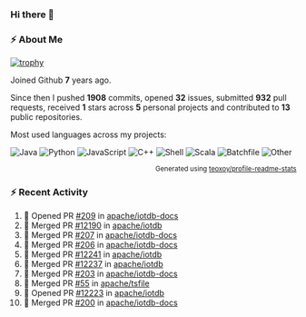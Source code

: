 ### Hi there 👋

### :zap: About Me

[![trophy](https://github-profile-trophy.vercel.app/?username=HTHou&theme=onedark)](https://github.com/ryo-ma/github-profile-trophy)
   
Joined Github **7** years ago.

Since then I pushed **1908** commits, opened **32** issues, submitted **932** pull requests, received **1** stars across **5** personal projects and contributed to **13** public repositories.

Most used languages across my projects:

![Java](https://img.shields.io/static/v1?style=flat-square&label=%E2%A0%80&color=555&labelColor=%23b07219&message=Java%EF%B8%B195.9%25)
![Python](https://img.shields.io/static/v1?style=flat-square&label=%E2%A0%80&color=555&labelColor=%233572A5&message=Python%EF%B8%B10.9%25)
![JavaScript](https://img.shields.io/static/v1?style=flat-square&label=%E2%A0%80&color=555&labelColor=%23f1e05a&message=JavaScript%EF%B8%B10.6%25)
![C++](https://img.shields.io/static/v1?style=flat-square&label=%E2%A0%80&color=555&labelColor=%23f34b7d&message=C%2B%2B%EF%B8%B10.4%25)
![Shell](https://img.shields.io/static/v1?style=flat-square&label=%E2%A0%80&color=555&labelColor=%2389e051&message=Shell%EF%B8%B10.4%25)
![Scala](https://img.shields.io/static/v1?style=flat-square&label=%E2%A0%80&color=555&labelColor=%23c22d40&message=Scala%EF%B8%B10.3%25)
![Batchfile](https://img.shields.io/static/v1?style=flat-square&label=%E2%A0%80&color=555&labelColor=%23C1F12E&message=Batchfile%EF%B8%B10.2%25)
![Other](https://img.shields.io/static/v1?style=flat-square&label=%E2%A0%80&color=555&labelColor=%23ededed&message=Other%EF%B8%B10.8%25)

<p align="right"><sub>Generated using <a href="https://github.com/marketplace/actions/profile-readme-stats">teoxoy/profile-readme-stats</a></sub></p>


<!--![](https://github.com/HTHou/HTHou/blob/output/github-contribution-grid-snake.svg)-->

<!--![Haonan Hou's github stats](https://github-readme-stats.vercel.app/api?username=HTHou&count_private=true&show_icons=true&theme=onedark)-->

<!--![Haonan Hou's wakatime stats](https://github-readme-stats.vercel.app/api/wakatime?username=HTHou&layout=compact&theme=onedark)-->

<!--![Top Langs](https://github-readme-stats.vercel.app/api/top-langs/?username=HTHou&theme=onedark&layout=compact)-->

### :zap: Recent Activity
<!--START_SECTION:activity-->
1. 💪 Opened PR [#209](https://github.com/apache/iotdb-docs/pull/209) in [apache/iotdb-docs](https://github.com/apache/iotdb-docs)
2. 🎉 Merged PR [#12190](https://github.com/apache/iotdb/pull/12190) in [apache/iotdb](https://github.com/apache/iotdb)
3. 🎉 Merged PR [#207](https://github.com/apache/iotdb-docs/pull/207) in [apache/iotdb-docs](https://github.com/apache/iotdb-docs)
4. 🎉 Merged PR [#206](https://github.com/apache/iotdb-docs/pull/206) in [apache/iotdb-docs](https://github.com/apache/iotdb-docs)
5. 🎉 Merged PR [#12241](https://github.com/apache/iotdb/pull/12241) in [apache/iotdb](https://github.com/apache/iotdb)
6. 🎉 Merged PR [#12237](https://github.com/apache/iotdb/pull/12237) in [apache/iotdb](https://github.com/apache/iotdb)
7. 🎉 Merged PR [#203](https://github.com/apache/iotdb-docs/pull/203) in [apache/iotdb-docs](https://github.com/apache/iotdb-docs)
8. 🎉 Merged PR [#55](https://github.com/apache/tsfile/pull/55) in [apache/tsfile](https://github.com/apache/tsfile)
9. 💪 Opened PR [#12223](https://github.com/apache/iotdb/pull/12223) in [apache/iotdb](https://github.com/apache/iotdb)
10. 🎉 Merged PR [#200](https://github.com/apache/iotdb-docs/pull/200) in [apache/iotdb-docs](https://github.com/apache/iotdb-docs)
<!--END_SECTION:activity-->

<!--
**HTHou/HTHou** is a ✨ _special_ ✨ repository because its `README.md` (this file) appears on your GitHub profile.

Here are some ideas to get you started:

- 🔭 I’m currently working on ...
- 🌱 I’m currently learning ...
- 👯 I’m looking to collaborate on ...
- 🤔 I’m looking for help with ...
- 💬 Ask me about ...
- 📫 How to reach me: ...
- 😄 Pronouns: ...
- ⚡ Fun fact: ...
-->
